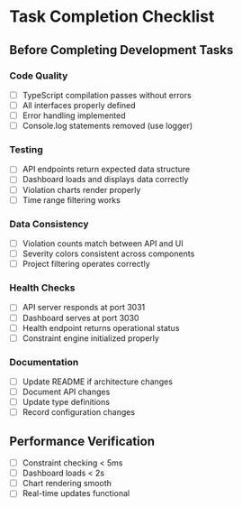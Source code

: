 # Task Completion Checklist

## Before Completing Development Tasks

### Code Quality
- [ ] TypeScript compilation passes without errors
- [ ] All interfaces properly defined
- [ ] Error handling implemented
- [ ] Console.log statements removed (use logger)

### Testing
- [ ] API endpoints return expected data structure
- [ ] Dashboard loads and displays data correctly
- [ ] Violation charts render properly
- [ ] Time range filtering works

### Data Consistency
- [ ] Violation counts match between API and UI
- [ ] Severity colors consistent across components
- [ ] Project filtering operates correctly

### Health Checks
- [ ] API server responds at port 3031
- [ ] Dashboard serves at port 3030
- [ ] Health endpoint returns operational status
- [ ] Constraint engine initialized properly

### Documentation
- [ ] Update README if architecture changes
- [ ] Document API changes
- [ ] Update type definitions
- [ ] Record configuration changes

## Performance Verification
- [ ] Constraint checking < 5ms
- [ ] Dashboard loads < 2s
- [ ] Chart rendering smooth
- [ ] Real-time updates functional
